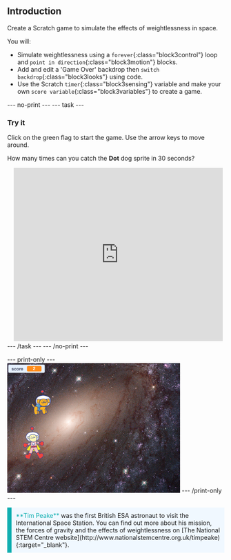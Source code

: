 ## Introduction

Create a Scratch game to simulate the effects of weightlessness in space. 

You will:

- Simulate weightlessness using a `forever`{:class="block3control"} loop and `point in direction`{:class="block3motion"} blocks.
- Add and edit a 'Game Over' backdrop then `switch backdrop`{:class="block3looks"} using code.
- Use the Scratch `timer`{:class="block3sensing"} variable and make your own `score variable`{:class="block3variables"} to create a game.

--- no-print ---
--- task ---
### Try it
<div style="display: flex; flex-wrap: wrap">
<div style="flex-basis: 200px; flex-grow: 1">  
Click on the green flag to start the game. Use the arrow keys to move around.

How many times can you catch the **Dot** dog sprite in 30 seconds?
</div>
<div class="scratch-preview" style="margin-left: 15px;">
  <iframe allowtransparency="true" width="485" height="402" src="https://scratch.mit.edu/projects/embed/501663888/?autostart=false" frameborder="0"></iframe>
</div>
</div>
--- /task ---
--- /no-print ---

--- print-only ---
![Complete project](images/showcase_static.png)
--- /print-only ---

<p style="border-left: solid; border-width:10px; border-color: #0faeb0; background-color: aliceblue; padding: 10px;">
<span style="color: #0faeb0">**Tim Peake**</span> was the first British ESA astronaut to visit the International Space Station. You can find out more about his mission, the forces of gravity and the effects of weightlessness on [The National STEM Centre website](http://www.nationalstemcentre.org.uk/timpeake){:target="_blank"}.
</p>
